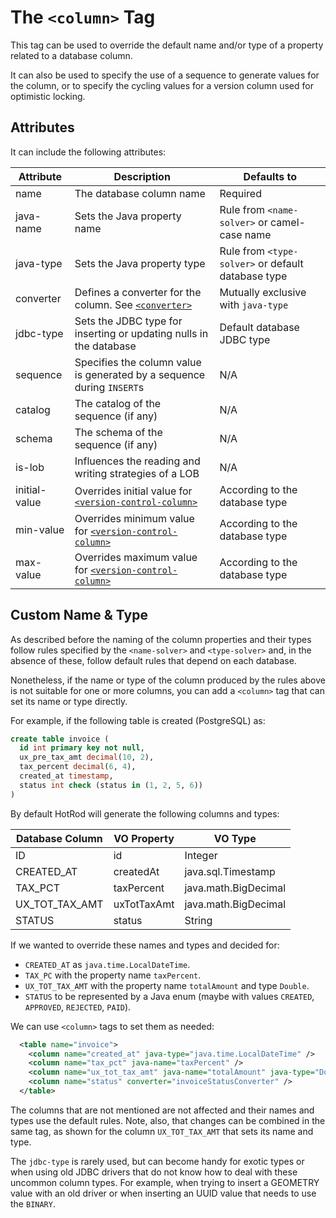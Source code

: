 
# The `<column>` Tag

This tag can be used to override the default name and/or type of a property related to a database column.

It can also be used to specify the use of a sequence to generate values for the column, or to specify the cycling 
values for a version column used for optimistic locking.

## Attributes

It can include the following attributes:

| Attribute | Description | Defaults to |
| -- | -- | -- |
| name | The database column name | Required |
| java-name | Sets the Java property name | Rule from `<name-solver>` or camel-case name |
| java-type | Sets the Java property type | Rule from `<type-solver>` or default database type |
| converter | Defines a converter for the column. See [`<converter>`](converter.md) | Mutually exclusive with `java-type` |
| jdbc-type | Sets the JDBC type for inserting or updating nulls in the database | Default database JDBC type |
| sequence | Specifies the column value is generated by a sequence during `INSERT`s | N/A |
| catalog | The catalog of the sequence (if any) | N/A |
| schema | The schema of the sequence (if any) | N/A |
| is-lob  | Influences the reading and writing strategies of a LOB | N/A |
| initial-value | Overrides initial value for [`<version-control-column>`](./version-control-column.md) | According to the database type |
| min-value | Overrides minimum value for [`<version-control-column>`](./version-control-column.md) | According to the database type |
| max-value | Overrides maximum value for [`<version-control-column>`](./version-control-column.md) | According to the database type |


## Custom Name &amp; Type

As described before the naming of the column properties and their types follow rules specified by the `<name-solver>` and `<type-solver>` and,
in the absence of these, follow default rules that depend on each database.

Nonetheless, if the name or type of the column produced by the rules above is not suitable for one or more columns, you can add a `<column>` tag
that can set its name or type directly.

For example, if the following table is created (PostgreSQL) as:

```sql
create table invoice (
  id int primary key not null,
  ux_pre_tax_amt decimal(10, 2),
  tax_percent decimal(6, 4),
  created_at timestamp,
  status int check (status in (1, 2, 5, 6))
)
```

By default HotRod will generate the following columns and types:

| Database Column | VO Property | VO Type |
| -- | -- | -- |
| ID | id | Integer |
| CREATED_AT | createdAt | java.sql.Timestamp |
| TAX_PCT | taxPercent | java.math.BigDecimal |
| UX_TOT_TAX_AMT | uxTotTaxAmt | java.math.BigDecimal |
| STATUS | status | String |

If we wanted to override these names and types and decided for:
- `CREATED_AT` as `java.time.LocalDateTime`.
- `TAX_PC` with the property name `taxPercent`.
- `UX_TOT_TAX_AMT` with the property name `totalAmount` and type `Double`.
- `STATUS` to be represented by a Java enum (maybe with values `CREATED`, `APPROVED`, `REJECTED`, `PAID`).

We can use `<column>` tags to set them as needed:

```xml
  <table name="invoice">
    <column name="created_at" java-type="java.time.LocalDateTime" />
    <column name="tax_pct" java-name="taxPercent" />
    <column name="ux_tot_tax_amt" java-name="totalAmount" java-type="Double" />
    <column name="status" converter="invoiceStatusConverter" />
  </table>
```

The columns that are not mentioned are not affected and their names and types use the default rules. Note,
also, that changes can be combined in the same tag, as shown for the column `UX_TOT_TAX_AMT` that sets its
name and type.

The `jdbc-type` is rarely used, but can become handy for exotic types or when using old JDBC drivers that do
not know how to deal with these uncommon column types. For example, when trying to insert a GEOMETRY value with an old
driver or when inserting an UUID value that needs to use the `BINARY`.








